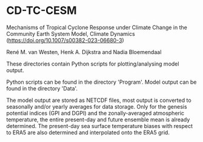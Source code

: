 # CD-TC-CESM

Mechanisms of Tropical Cyclone Response under Climate Change in the Community Earth System Model, Climate Dynamics (https://doi.org/10.1007/s00382-023-06680-3)

René M. van Westen, Henk A. Dijkstra and Nadia Bloemendaal

These directories contain Python scripts for plotting/analysing model output.

Python scripts can be found in the directory 'Program'.
Model output can be found in the directory 'Data'.

The model output are stored as NETCDF files, most output is converted to seasonally and/or yearly averages for data storage.
Only for the genesis potential indices (GPI and DGPI) and the zonally-averaged atmospheric temperature, the entire present-day and future ensemble mean is already determined. The present-day sea surface temperature biases with respect to ERA5 are also determined and interpolated onto the ERA5 grid.
